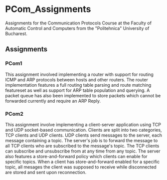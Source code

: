 # PCom_Assignments
Assignments for the Communication Protocols Course at the Faculty of Automatic 
Control and Computers from the "Politehnica" University of Bucharest. 

## Assignments

### PCom1

This assignment involved implementing a router with support for routing ICMP 
and ARP protocols between hosts and other routers. The router implementation 
features a full routing table parsing and route matching featureset as well 
as support for ARP table population and querying. A packet queue has also been 
implemented to store packets which cannot be forwarded currently and require 
an ARP Reply.

### PCom2

This assignment involve implementing a client-server application using TCP and 
UDP socket-based communication. Clients are split into two categories, TCP 
clients and UDP clients. UDP clients send messages to the server, each message 
containing a topic. The server's job is to forward the message to all TCP 
clients who are subscribed to the message's topic. The TCP clients can 
subscribe and unsubscribe from at any time from any topic. The server also 
features a store-and-forward policy which clients can enable for specific 
topics. When a client has store-and-forward enabled for a specific topic, all 
mesages the client was supposed to receive while disconnected are stored and 
sent upon reconnection.
